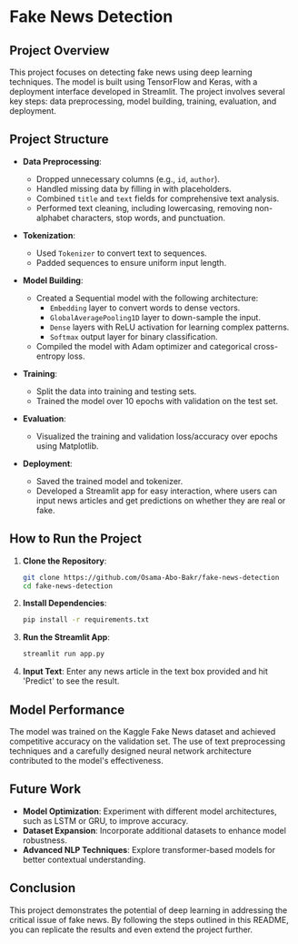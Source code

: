 # Fake News Detection

## Project Overview

This project focuses on detecting fake news using deep learning techniques. The model is built using TensorFlow and Keras, with a deployment interface developed in Streamlit. The project involves several key steps: data preprocessing, model building, training, evaluation, and deployment.

## Project Structure

- **Data Preprocessing**: 
  - Dropped unnecessary columns (e.g., `id`, `author`).
  - Handled missing data by filling in with placeholders.
  - Combined `title` and `text` fields for comprehensive text analysis.
  - Performed text cleaning, including lowercasing, removing non-alphabet characters, stop words, and punctuation.
  
- **Tokenization**:
  - Used `Tokenizer` to convert text to sequences.
  - Padded sequences to ensure uniform input length.

- **Model Building**:
  - Created a Sequential model with the following architecture:
    - `Embedding` layer to convert words to dense vectors.
    - `GlobalAveragePooling1D` layer to down-sample the input.
    - `Dense` layers with ReLU activation for learning complex patterns.
    - `Softmax` output layer for binary classification.
  - Compiled the model with Adam optimizer and categorical cross-entropy loss.

- **Training**:
  - Split the data into training and testing sets.
  - Trained the model over 10 epochs with validation on the test set.

- **Evaluation**:
  - Visualized the training and validation loss/accuracy over epochs using Matplotlib.

- **Deployment**:
  - Saved the trained model and tokenizer.
  - Developed a Streamlit app for easy interaction, where users can input news articles and get predictions on whether they are real or fake.

## How to Run the Project

1. **Clone the Repository**:
   ```bash
   git clone https://github.com/Osama-Abo-Bakr/fake-news-detection
   cd fake-news-detection
   ```

2. **Install Dependencies**:
   ```bash
   pip install -r requirements.txt
   ```

3. **Run the Streamlit App**:
   ```bash
   streamlit run app.py
   ```

4. **Input Text**: Enter any news article in the text box provided and hit 'Predict' to see the result.

## Model Performance

The model was trained on the Kaggle Fake News dataset and achieved competitive accuracy on the validation set. The use of text preprocessing techniques and a carefully designed neural network architecture contributed to the model's effectiveness.

## Future Work

- **Model Optimization**: Experiment with different model architectures, such as LSTM or GRU, to improve accuracy.
- **Dataset Expansion**: Incorporate additional datasets to enhance model robustness.
- **Advanced NLP Techniques**: Explore transformer-based models for better contextual understanding.

## Conclusion

This project demonstrates the potential of deep learning in addressing the critical issue of fake news. By following the steps outlined in this README, you can replicate the results and even extend the project further.
